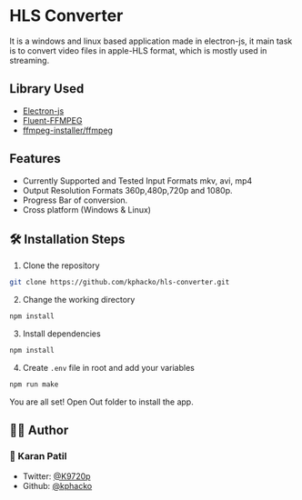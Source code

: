 
# HLS Converter

It is a windows and linux based application made in electron-js, it main task is to convert video files in apple-HLS format, which is mostly used in streaming. 


## Library Used 

 - [Electron-js](https://www.npmjs.com/package/electron)
 - [Fluent-FFMPEG](https://www.npmjs.com/package/fluent-ffmpeg)
 - [ffmpeg-installer/ffmpeg](https://www.npmjs.com/package/@ffmpeg-installer/ffmpeg)
 
 
## Features

- Currently Supported and Tested Input Formats mkv, avi, mp4 
- Output Resolution Formats 360p,480p,720p and 1080p.
- Progress Bar of conversion.
- Cross platform (Windows & Linux)

## 🛠️ Installation Steps

1. Clone the repository

```bash
git clone https://github.com/kphacko/hls-converter.git
```

2. Change the working directory

```bash
npm install
```

3. Install dependencies

```bash
npm install
```

4. Create `.env` file in root and add your variables

```bash
npm run make
```


You are all set! Open Out folder to install the app.

## 👨‍💻 Author

### 👤 Karan Patil

- Twitter: [@K9720p](https://twitter.com/K9720p)
- Github: [@kphacko](https://github.com/kphacko)

